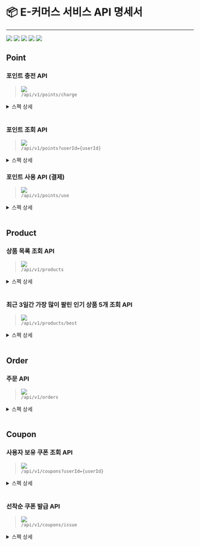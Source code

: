 # 📦  E-커머스 서비스 API 명세서

---


![](https://img.shields.io/static/v1?label=&message=GET&color=blue)
![](https://img.shields.io/static/v1?label=&message=POST&color=brightgreen)
![](https://img.shields.io/static/v1?label=&message=PUT&color=orange)
![](https://img.shields.io/static/v1?label=&message=PATCH&color=pink)
![](https://img.shields.io/static/v1?label=&message=DELETE&color=red)

## Point

### 포인트 충전 API

> ![](https://img.shields.io/static/v1?label=&message=POST&color=brightgreen) <br>
> `/api/v1/points/charge`

<details markdown="1">

<summary>스펙 상세</summary>

#### Paramters

**Body**

|      필드명       | 데이터 타입 |        설명         |  필수여부  | 유효성 검사                |
|:--------------:|:------:|:-----------------:|:------:|:----------------------|
|    `userId`    | Number | 포인트를 충전하는 사용자 식별자 | **필수** | 양의 정수                 | 
| `chargeAmount` | Number |  충전하고자 하는 포인트 금액  | **필수** | 0보다 크면서 1,000,000원 이하 |

**Example Reuqest Body**

```json
{
  "userId": 1,
  "chargeAmount": 100000
}
```

#### Response

<details markdown="1">
<summary>200 OK : 성공적으로 충전된 경우</summary>

|      필드명       | 데이터 타입 |     설명     |
|:--------------:|:------:|:----------:|
|     `code`     | Number | HTTP 상태 코드 |
|   `message`    | String | 요청 처리 메시지  |
|     `data`     | Object |   응답 데이터   |
| `data.userId`  | Number | 충전된 사용자 ID |
| `data.balance` | Number |  충전 후 잔액   |

```json
{
  "code": 200,
  "message": "요칭이 정상적으로 처리되었습니다.",
  "data": {
    "userId": 1,
    "balance": 1000000
  }
}
```

</details>

<details markdown="1">
<summary>409 Conflict : 1회 충전 금액을 초과한 경우</summary>

```json
{
  "code": 409,
  "message": "비즈니스 정책을 위반한 요청입니다.",
  "detail": "1회 충전 금액은 1,000,000원을 초과할 수 없습니다. 입력값 : 1,500,000원"
}
```

</details>

<details markdown="1">
<summary>409 Conflict : 누적 충전 금액 초과</summary>
</details>

```json
{
  "code": 409,
  "message": "비즈니스 정책을 위반한 요청입니다.",
  "detail": "누적 충전 금액은 5,000,000원을 초과할 수 없습니다. 현재 누적 충전 금액 : 5,000,000원"
}
```

</details>
<br>

### 포인트 조회 API

> ![](https://img.shields.io/static/v1?label=&message=GET&color=blue) <br>
> `/api/v1/points?userId={userId}`

<details markdown="1">

<summary>스펙 상세</summary>

#### Paramters

**Query Params**

|   필드명    | 데이터 타입 |        설명        |  필수여부  | 유효성 검사 |
|:--------:|:------:|:----------------:|:------:|:-------|
| `userId` | Number | 포인트를 조회하는 사용자 ID | **필수** | 양의 정수  |

#### Response

<details markdown="1">
<summary>200 OK: 성공적으로 조회된 경우</summary>

|      필드명       | 데이터 타입 |     설명     |
|:--------------:|:------:|:----------:|
|     `code`     | Number | HTTP 상태 코드 |
|   `message`    | String | 요청 처리 메시지  |
|     `data`     | Object |   응답 데이터   |
| `data.userId`  | Number | 조회된 사용자 ID |
| `data.balance` | Number |   조회된 잔액   |

```json
{
  "code": 200,
  "message": "요청이 정상적으로 처리되었습니다.",
  "data": {
    "userId": 1,
    "balance": 1000000
  }
}

```

</details>
</details>

### 포인트 사용 API (결제)

> ![](https://img.shields.io/static/v1?label=&message=POST&color=brightgreen) <br>
> `/api/v1/points/use`

<details markdown="1">

<summary>스펙 상세</summary>

#### Body

|    필드명    | 데이터 타입 |       설명       |  필수여부  | 유효성 검사 |
|:---------:|:------:|:--------------:|:------:|:-------|
| `orderId` | Number | 사용자가 주문한 주문 ID | **필수** | 양의 정수  |

**Example Request Body**

```json
{
  "orderId": 1
}
```

#### Response

<details markdown="1">
<summary>204 No Content : 성공적으로 조회된 경우</summary>

</details>

<details markdown="1">
<summary>409 Conflict : 결제 금액이 포인트보다 크면 실패</summary>

```json
{
  "code": 409,
  "message": "비즈니스 정책을 위반한 요청입니다.",
  "detail": "포인트 잔액이 부족합니다. 현재 잔액 : 100,000원, 결제 금액 : 200,000원"
}
```

</details>

<details markdown="1">
<summary>409 Conflict : 주문 상태가 EXPIRED(결제 유효 기간 만료)</summary>

```json
{
  "code": 409,
  "message": "비즈니스 정책을 위반한 요청입니다.",
  "detail": "주문 상태가 EXPIRED(결제 불가 건)입니다."
}
```

</details>
</details>
<br>

## Product

### 상품 목록 조회 API

> ![](https://img.shields.io/static/v1?label=&message=GET&color=blue) <br>
> `/api/v1/products`

<details markdown="1"> 
<summary>스펙 상세</summary>

#### Response

<details markdown="1">
<summary>200 OK : 성공적으로 조회된 경우</summary>

|       필드명        | 데이터 타입 |     설명     |
|:----------------:|:------:|:----------:|
|      `code`      | Number | HTTP 상태 코드 |
|    `message`     | String | 요청 처리 메시지  |
|      `data`      | Object |   응답 데이터   |
| `data.products`  | Array  |   상품 목록    |
|   `product.id`   | Number |   상품 ID    |
|  `product.name`  | String |   상품 이름    |
| `product.price`  | Number |   상품 가격    |
| `product.stock ` | Number |   상품 재고    |

```json
{
  "code": 200,
  "message": "요청이 정상적으로 처리되었습니다.",
  "data": {
    "products": [
      {
        "id": 1,
        "name": "Macbook Pro",
        "price": 2000000,
        "stock": 10
      },
      {
        "id": 2,
        "name": "iPhone 12",
        "price": 1200000,
        "stock": 20
      }
    ]
  }
}
```

</details>
</details>
<br>

### 최근 3일간 가장 많이 팔린 인기 상품 5개 조회 API

> ![](https://img.shields.io/static/v1?label=&message=GET&color=blue) <br>
> `/api/v1/products/best`

<details markdown="1">
<summary>스펙 상세</summary>

#### Response

<details markdown="1">
<summary>200 OK : 성공적으로 조회된 경우</summary>

|       필드명       | 데이터 타입 |     설명     |
|:---------------:|:------:|:----------:|
|     `code`      | Number | HTTP 상태 코드 |
|    `message`    | String | 요청 처리 메시지  |
|     `data`      | Object |   응답 데이터   |
| `data.products` | Array  |   상품 목록    |
|  `product.id`   | Number |   상품 ID    |
| `product.name`  | String |   상품 이름    |
| `product.price` | Number |   상품 가격    |
| `product.sales` | Number |   상품 판매량   |
| `product.stock` | Number |   상품 재고    |

```json
{
  "code": 200,
  "message": "요청이 정상적으로 처리되었습니다.",
  "data": [
    {
      "id": 1,
      "name": "ice americano",
      "price": 1000,
      "sales": 100,
      "stock": 100
    },
    {
      "id": 2,
      "name": "iPhone 12",
      "price": 1200000,
      "sales": 90,
      "stock": 100
    }
  ]
}
```

</details>
</details>
<br>

## Order

### 주문 API

> ![](https://img.shields.io/static/v1?label=&message=POST&color=brightgreen) <br>
> `/api/v1/orders`

<details markdown="1">
<summary>스펙 상세</summary>

### Parameter

#### Body

|          필드명           | 데이터 타입 |               설명                |  필수여부  | 유효성 검사                    |
|:----------------------:|:------:|:-------------------------------:|:------:|:--------------------------|
|        `userId`        | Number |       주문을 생성한 사용자의 고유 ID        | **필수** | 양의 정수                     | 
|     `userCouponId`     | Number | 사용자가 적용한 쿠폰 ID (없으면 null 또는 생략) | **선택** | 양의 정수                     |
|      `orderItems`      | Array  |      주문 항목 (상품 ID와 수량의 배열)      | **필수** | 최소 1개 이상의 항목이 있어야 함       |
| `orderItems.productId` | Number | 사용자가 적용한 쿠폰 ID (없으면 null 또는 생략) | **필수** | 양의 정수                     |
| `orderItems.quantity`  | Number | 사용자가 적용한 쿠폰 ID (없으면 null 또는 생략) | **필수** | 양의 정수 (최소 1개 이상의 수량이어야 함) |

**Example Reuqest Body**

```json
{
  "userId": 1,
  "userCouponId": 1,
  "orderItems": [
    {
      "productId": 1,
      "quantity": 2
    },
    {
      "productId": 2,
      "quantity": 1
    }
  ]
}
```

#### Response

<details markdown="1">
<summary>201 Created : 주문이 성공한 경우</summary>

|     필드명      | 데이터 타입 |     설명     |
|:------------:|:------:|:----------:|
|     code     | Number | HTTP 상태 코드 |
|   message    | String | 요청 처리 메시지  |
|     data     | Object |   응답 데이터   |
| data.orderId | Number |   주문 ID    |

```json
{
  "code": 201,
  "status": "Created",
  "message": "요청이 정상적으로 처리되었습니다.",
  "data": {
    "orderId": 1
  }
}
```

</details>

<details markdown="1">
<summary>409 Conflict : 쿠폰을 적용하였으나 보유한 쿠폰이 아니면 주문이 실패한 경우</summary>

```json
{
  "code": 409,
  "message": "비즈니스 정책을 위반한 요청입니다.",
  "detail": "사용자가 보유한 쿠폰이 아닙니다."
}
```

</details>

<details markdown="1">
<summary>409 Conflict : 쿠폰이 유효한 기간이 아니라서 주문이 실패한 경우</summary>

```json
{
  "code": 409,
  "message": "비즈니스 정책을 위반한 요청입니다.",
  "detail": "쿠폰이 유효한 기간이 아닙니다."
}
```

</details>

<details markdown="1">
<summary>409 Conflict : 이미 사용된 쿠폰을 적용하려고 해서 주문이 실패한 경우</summary>

```json
{
  "code": 409,
  "message": "비즈니스 정책을 위반한 요청입니다.",
  "detail": "이미 사용된 쿠폰입니다."
}
```

</details>

<details markdown="1">
<summary>409 Conflict : 재고가 부족해서 주문이 실패한 경우</summary>

```json
{
  "code": 409,
  "message": "비즈니스 정책을 위반한 요청입니다.",
  "detail": "상품의 재고가 부족합니다."
}
```

</details>
</details>
<br>

## Coupon

### 사용자 보유 쿠폰 조회 API

> ![](https://img.shields.io/static/v1?label=&message=GET&color=blue) <br>
> `/api/v1/coupons?userId={userId}`

<details markdown="1">
<summary>스펙 상세</summary>

#### Paramters

**Query Params**

|   필드명    | 데이터 타입 |       설명        |  필수여부  | 유효성 검사 |
|:--------:|:------:|:---------------:|:------:|:-------|
| `userId` | Number | 쿠폰을 조회하는 사용자 ID | **필수** | 양의 정수  |

<details markdown="1">
<summary>200 OK : 성공적으로 조회된 경우</summary>

|          필드명          | 데이터 타입 |               설명                |
|:---------------------:|:------:|:-------------------------------:|
|        `code`         | Number |           HTTP 상태 코드            |
|       `message`       | String |            요청 처리 메시지            |
|        `data`         | Object |             응답 데이터              |
|     `data.userId`     | Number |           조회된 사용자 ID            |
|    `data.coupons`     | Array  |              쿠폰 목록              |
|      `coupon.id`      | Number |              쿠폰 ID              |
|    `coupon.title`     | String |              쿠폰 이름              |
| `coupon.discountType` | String | 쿠폰 할인 타입 (RATE: 정률, AMOUNT: 정액) |
|  `coupon.startDate`   | String |             쿠폰 시작일              |
|   `coupon.endDate`    | String |             쿠폰 종료일              |

```json
{
  "code": 200,
  "message": "요청이 정상적으로 처리되었습니다.",
  "data": {
    "userId": 1,
    "coupons": [
      {
        "id": 1,
        "title": "10% 할인 쿠폰",
        "discountType": "RATE",
        "discountValue": 10,
        "startDate": "2025-08-01",
        "endDate": "2025-08-31"
      },
      {
        "id": 2,
        "title": "10,000원 할인 쿠폰",
        "discountType": "AMOUNT",
        "discountValue": 10000,
        "startDate": "2025-08-01",
        "endDate": "2025-08-31"
      }
    ]
  }
}
```

</details>
</details>
<br>

### 선착순 쿠폰 발급 API

> ![](https://img.shields.io/static/v1?label=&message=POST&color=brightgreen) <br>
> `/api/v1/coupons/issue`

<details markdown="1">
<summary>스펙 상세</summary>

#### Paramters

**Body**

|    필드명     | 데이터 타입 |       설명        |  필수여부  | 유효성 검사 |
|:----------:|:------:|:---------------:|:------:|:-------|
|  `userId`  | Number | 쿠폰을 발급받는 사용자 ID | **필수** | 양의 정수  |
| `couponId` | Number |   발급받을 쿠폰 ID    | **필수** | 양의 정수  |

**Example Request Body**

```json
{
  "userId": 1,
  "couponId": 1
}
```

<details markdown="1">
<summary>200 OK : 쿠폰 발급을 받은 경우</summary>

```json
{
  "code": 201,
  "status": "Created",
  "message": "요청이 정상적으로 처리되었습니다.",
  "data": {}
}
```

</details>

<details markdown="1">
<summary>409 Conflict : 쿠폰의 잔여 수량이 남지 않아 쿠폰 발급이 실패한 경우</summary>

```json
{
  "code": 409,
  "message": "비즈니스 정책을 위반한 요청입니다.",
  "detail": "쿠폰의 잔여 수량이 부족합니다."
}
```

</details>

<details markdown="1">
<summary>409 Conflict : 이미 쿠폰을 발급 받아 쿠폰 발급이 실패한 경우</summary>

```json
{
  "code": 409,
  "message": "비즈니스 정책을 위반한 요청입니다.",
  "detail": "이미 쿠폰을 발급 받았습니다."
}
```

</details>
</details>